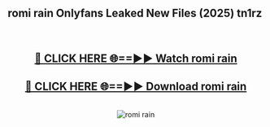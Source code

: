 <h2>romi rain Onlyfans Leaked New Files (2025) tn1rz</h2>
<br>
<div align="center">
<h2><a href="https://mediafiles.top/romi_rain&ref=git" rel="nofollow">🔴 CLICK HERE 🌐==►► Watch romi rain</a></h2>
<h2><a href="https://mediafiles.top/romi_rain&ref=git" rel="nofollow">🔴 CLICK HERE 🌐==►► Download romi rain</a></h2>
<br>
<a href="https://mediafiles.top/romi_rain&ref=git" rel="nofollow" data-target="animated-image.originalLink"><img src="https://i.ibb.co.com/xMMVF88/686577567.gif" alt="romi rain" style="max-width: 100%; display: inline-block;" data-target="animated-image.originalImage"></a>
</div>
<br>
<br>